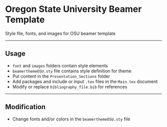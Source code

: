 # Oregon State University Beamer Template

Style file, fonts, and images for OSU beamer template

---

## Usage

- `font` and `images` folders contain style elements
- `beamerthemeOSU.sty` file contains style definition for theme
- Put content in the `Presentation_Sections` folder
- Add packages and include or input `.tex` files in the `Main.tex` document
- Modify or replace `bibliography_file.bib` for references

---

## Modification

- Change fonts and/or colors in the `beamerthemeOSU.sty` file